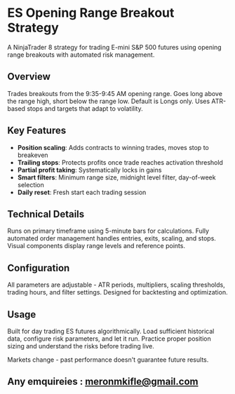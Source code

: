 # ES Opening Range Breakout Strategy

A NinjaTrader 8 strategy for trading E-mini S&P 500 futures using opening range breakouts with automated risk management.

## Overview

Trades breakouts from the 9:35-9:45 AM opening range. Goes long above the range high, short below the range low. Default is Longs only. Uses ATR-based stops and targets that adapt to volatility.

## Key Features

- **Position scaling**: Adds contracts to winning trades, moves stop to breakeven
- **Trailing stops**: Protects profits once trade reaches activation threshold  
- **Partial profit taking**: Systematically locks in gains
- **Smart filters**: Minimum range size, midnight level filter, day-of-week selection
- **Daily reset**: Fresh start each trading session

## Technical Details

Runs on primary timeframe using 5-minute bars for calculations. Fully automated order management handles entries, exits, scaling, and stops. Visual components display range levels and reference points.

## Configuration

All parameters are adjustable - ATR periods, multipliers, scaling thresholds, trading hours, and filter settings. Designed for backtesting and optimization.

## Usage

Built for day trading ES futures algorithmically. Load sufficient historical data, configure risk parameters, and let it run. Practice proper position sizing and understand the risks before trading live.

Markets change - past performance doesn't guarantee future results.

## Any emquireies :  meronmkifle@gmail.com
